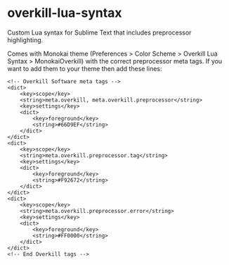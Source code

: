 # overkill-lua-syntax
Custom Lua syntax for Sublime Text that includes preprocessor highlighting.

Comes with Monokai theme (Preferences > Color Scheme > Overkill Lua Syntax > MonokaiOverkill) with the correct preprocessor meta tags. If you want to add them to your theme then add these lines:
```
<!-- Overkill Software meta tags -->
<dict>
	<key>scope</key>
	<string>meta.overkill, meta.overkill.preprocessor</string>
	<key>settings</key>
	<dict>
		<key>foreground</key>
		<string>#66D9EF</string>
	</dict>
</dict>
<dict>
	<key>scope</key>
	<string>meta.overkill.preprocessor.tag</string>
	<key>settings</key>
	<dict>
		<key>foreground</key>
		<string>#F92672</string>
	</dict>
</dict>
<dict>
	<key>scope</key>
	<string>meta.overkill.preprocessor.error</string>
	<key>settings</key>
	<dict>
		<key>foreground</key>
		<string>#FF0000</string>
	</dict>
</dict>
<!-- End Overkill tags -->
```
